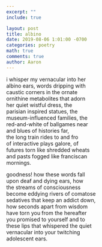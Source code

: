 ```yaml
---
excerpt: ""
include: true

layout: post
title: albino 
date: 2019-08-06 1:01:00 -0700
categories: poetry
math: true
comments: true
author: Aaron
---
```






i whisper my vernacular into her  
albino ears, words dripping with  
caustic corners in the ornate  
ornithine metabolites that adorn  
her quiet wistful dress, the  
parisian inspired statues, the  
museum-influenced families, the  
red-and-white of ballgames near  
and blues of histories far,  
the long train rides to and fro  
of interactive plays galore, of  
futures torn like shredded wheats  
and pasts fogged like franciscan  
mornings.  

goodness! how these words fall  
upon deaf and dying ears, how  
the streams of consciousness  
become eddying rivers of comatose  
sedatives that keep an addict down,  
how seconds apart from wisdom  
have torn you from the hereafter  
you promised to yourself and to  
these lips that whispered the quiet  
vernacular into your twitching  
adolescent ears.
